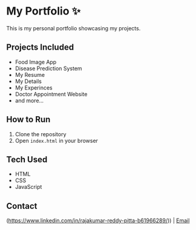 # My Portfolio ✨

This is my personal portfolio showcasing my projects.

## Projects Included
- Food Image App
- Disease Prediction System
- My Resume
- My Details
- My Experinces
- Doctor Appointment Website
- and more...

## How to Run
1. Clone the repository
2. Open `index.html` in your browser

## Tech Used
- HTML
- CSS
- JavaScript

## Contact
(https://www.linkedin.com/in/rajakumar-reddy-pitta-b61966289/)) | [Email](rajkumarreddyptta@gmail.com)
